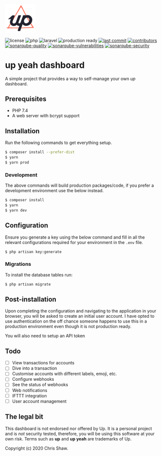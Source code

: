 <p align="left"><img src="https://raw.githubusercontent.com/cshawaus/up-dashboard/master/public/images/up-yeah-logo.jpg?token=AAHWB5VMLLODM5BSMCYBWJK7FFNFI" width="100"></p>

![license][license]
![php][php]
![laravel][laravel]
![production ready][production-ready]
[![last commit][last-commit]][last-commit-url]
[![contributors][contributors]][contributors-url]
[![sonarqube-quality][sonarqube-quality]][sonarqube-quality-url]
[![sonarqube-vulnerabilities][sonarqube-vulnerabilities]][sonarqube-vulnerabilities-url]
[![sonarqube-security][sonarqube-security]][sonarqube-security-url]

# up yeah dashboard
A simple project that provides a way to self-manage your own _up_ dashboard.

## Prerequisites
- PHP 7.4
- A web server with bcrypt support

## Installation
Run the following commands to get everything setup.

```bash
$ composer install --prefer-dist
$ yarn
$ yarn prod
```

### Development
The above commands will build production packages/code, if you prefer a development environment use the below instead.

```bash
$ composer install
$ yarn
$ yarn dev
```

## Configuration
Ensure you generate a key using the below command and fill in all the relevant configurations required for your environment in the `.env` file.

```bash
$ php artisan key:generate
```

### Migrations
To install the database tables run:

```bash
$ php artisan migrate
```

## Post-installation
Upon completing the configuration and navigating to the application in your browser, you will be asked to create an initial user account. I have opted to use authentication on the off chance someone happens to use this in a production environment even though it is not production ready.

You will also need to setup an API token

## Todo
- [ ] View transactions for accounts
- [ ] Dive into a transaction
- [ ] Customise accounts with different labels, emoji, etc.
- [ ] Configure webhooks
- [ ] See the status of webhooks
- [ ] Web notifications
- [ ] IFTTT integration
- [ ] User account management

## The legal bit
This dashboard is not endorsed nor offered by Up. It is a personal project and is _not_ security tested, therefore, you will be using this software at your own risk. Terms such as **up** and **up yeah** are trademarks of Up.

Copyright (c) 2020 Chris Shaw.

[license]: https://img.shields.io/github/license/cshawaus/up-dashboard
[php]: https://img.shields.io/badge/php-%5E7.4-blue
[laravel]: https://img.shields.io/badge/laravel-7-ff2d20
[production-ready]: https://img.shields.io/badge/prod%20ready-NO-critical

[sonarqube-quality]: https://sonarcloud.io/api/project_badges/measure?project=cshawaus_up-dashboard&metric=alert_status
[sonarqube-quality-url]: https://sonarcloud.io/dashboard?id=cshawaus_up-dashboard

[sonarqube-vulnerabilities]: https://sonarcloud.io/api/project_badges/measure?project=cshawaus_up-dashboard&metric=vulnerabilities
[sonarqube-vulnerabilities-url]: https://sonarcloud.io/dashboard?id=cshawaus_up-dashboard

[sonarqube-security]: https://sonarcloud.io/api/project_badges/measure?project=cshawaus_up-dashboard&metric=security_rating
[sonarqube-security-url]: https://sonarcloud.io/dashboard?id=cshawaus_up-dashboard

[last-commit]: https://img.shields.io/github/last-commit/cshawaus/up-dashboard
[last-commit-url]: https://github.com/cshawaus/up-dashboard/commits

[contributors]: https://img.shields.io/github/contributors/cshawaus/up-dashboard.svg
[contributors-url]: https://github.com/cshawaus/up-dashboard/graphs/contributors

